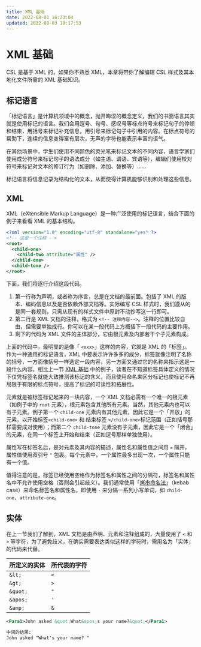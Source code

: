 ```yaml
---
title: XML 基础
date: 2022-08-01 16:23:04
updated: 2022-08-03 10:17:53
---
```


# XML 基础

CSL 是基于 XML 的，如果你不熟悉 XML，本章将带你了解编辑 CSL 样式及其本地化文件所需的 XML 基础知识。

## 标记语言

「标记语言」是计算机领域中的概念，抛开晦涩的概念定义，我们的书面语言其实就是使用标记的语言。我们会用逗号、句号、感叹号等标点符号来标记句子的停顿和结束，用括号来标记补充信息，用引号来标记句子中引用的内容。在标点符号的帮助下，连续的信息变得富有层次，无声的字符也能表示丰富的语气。

在其他场景中，学生们使用不同颜色的荧光笔来标记文本的不同内容，语言学家们使用成分符号来标记句子的语法成分（如主语、谓语、宾语等），编辑们使用校对符号来标记对文本的修订行为（如删除、添加、替换等）……

标记语言将信息记录为结构化的文本，从而使得计算机能够识别和处理这些信息。

## XML

XML（eXtensible Markup Language）是一种广泛使用的标记语言，结合下面的例子来看看 XML 的基本结构。

```xml
<?xml version="1.0" encoding="utf-8" standalone="yes" ?>
<!-- 这是一个注释 -->
<root>
  <child-one>
    <child-two attribute="属性" />
  </child-one>
  <child-tone />
</root>
```

下面，我们将逐行介绍这段代码。

1. 第一行称为声明，或者称为序言，总是在文档的最前面。包括了 XML 的版本、编码信息以及是否依赖外部文档等。实际编写 CSL 样式时，我们遵从的是同一套规则，只需从现有的样式文件中原封不动抄写这一行即可。
2. 第二行是 XML 文档的注释，格式为 `<!-- 注释内容-->`。注释的位置比较自由，但需要单独成行。你可以在某一段代码上方概括下一段代码的主要作用。
3. 剩下的代码为 XML 文件的主体部分，它由根元素及内部若干个子元素构成。

上面的代码中，最明显的是像「 `<xxx>`」这样的内容，它就是 XML 的「标签」。作为一种通用的标记语言，XML 中要表示许许多多的成分，标签就像注明了名称的括号，一方面像括号一样选定一段内容，另一方面又通过它的名称来指示这是一段什么内容。相比上一节 [XML 基础](#xml-基础) 中的例子，读者在不知道标签具体定义的情况下仅凭标签名就能大致推测该标记的含义，而且使用命名来区分标记也使标记不再局限于有限的标点符号，提高了标记的可读性和拓展性。

元素就是被标签标记起来的一块内容，一个 XML 文档必需有一个唯一的根元素（如例子中的 `root` 元素），根元素包含其他所有元素。当然，其他元素内也可以有子元素。例子第一个 `child-one` 元素内有其他元素，因此它是一个「开放」的元素，以开始标签`<child-one>` 和 结束标签 `</child-one>`标记范围（正如括号那样需要成对使用）；而第二个 `child-tone` 元素没有子元素，因此它是一个「闭合」的元素，在同一个标签上开始和结束（正如逗号那样单独使用）。

属性写在标签名后，是对元素及其内容的描述，属性名和属性值之间用 `=` 隔开，属性值使用双引号 `"` 包裹。每个元素中，一个属性最多出现一次，一个属性只能有一个值。

值得注意的是，标签已经使用空格作为标签名和属性之间的分隔符，标签名和属性名中不允许使用空格（否则会引起歧义）。我们通常使用「[烤串命名法](https://developer.mozilla.org/zh-CN/docs/Glossary/Kebab_case)」（kebab case）来命名标签名和属性名，即使用 `-` 来分隔一系列小写单词，如 `child-one`、`attribute-one`。

## 实体

在上一节我们了解到，XML 文档是由声明、元素和注释组成的，大量使用了 `<` 和 `>` 等字符，为了避免歧义，在确实需要表达类似这样的字符时，需用名为「实体」的代码来代替。

| 所定义的实体 | 所代表的字符 |
| ------------ | ------------ |
| `&lt;`       | `<`          |
| `&gt;`       | `>`          |
| `&quot;`     | `"`          |
| `&apos;`     | `'`          |
| `&amp;`      | `&`          |

```xml
<Para1>John asked &quot;What&apos;s your name?&quot;</Para1>

中间的结果:
John asked "What's your name? "
```
